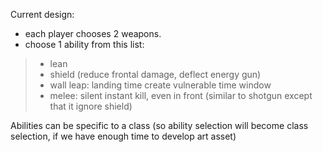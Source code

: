 Current design:
- each player chooses 2 weapons.
- choose 1 ability from this list:
> - lean
> - shield (reduce frontal damage, deflect energy gun)
> - wall leap: landing time create vulnerable time window
> - melee: silent instant kill, even in front (similar to shotgun except that it ignore shield)

Abilities can be specific to a class (so ability selection will become class selection, if we have enough time to develop art asset)